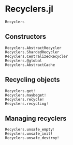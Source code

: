 # Recyclers.jl

```@docs
Recyclers
```

## Constructors

```@docs
Recyclers.AbstractRecycler
Recyclers.ShardedRecycler
Recyclers.CentralizedRecycler
Recyclers.@global
Recyclers.AbstractCache
```

## Recycling objects

```@docs
Recyclers.get!
Recyclers.maybeget!
Recyclers.recycle!
Recyclers.recycling!
```

## Managing recyclers

```@docs
Recyclers.unsafe_empty!
Recyclers.unsafe_init!
Recyclers.unsafe_destroy!
```
